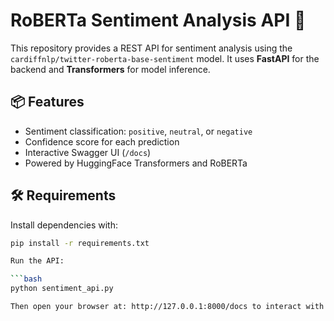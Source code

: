 # RoBERTa Sentiment Analysis API 🚀

This repository provides a REST API for sentiment analysis using the `cardiffnlp/twitter-roberta-base-sentiment` model. It uses **FastAPI** for the backend and **Transformers** for model inference.

## 📦 Features

- Sentiment classification: `positive`, `neutral`, or `negative`
- Confidence score for each prediction
- Interactive Swagger UI (`/docs`)
- Powered by HuggingFace Transformers and RoBERTa

## 🛠 Requirements

Install dependencies with:

```bash
pip install -r requirements.txt

Run the API:

```bash
python sentiment_api.py

Then open your browser at: http://127.0.0.1:8000/docs to interact with the API using Swagger UI.
